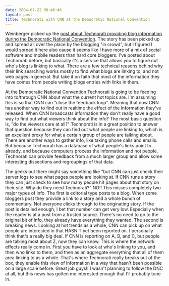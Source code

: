 ```yaml
---
date: 2004-07-22 08:46:46
layout: post
title: Technorati with CNN at the Democratic National Convention
---
```


Weinberger picked up the [post about Technorati providing blog information during the Democratic National Convention](http://www.hyperorg.com/blogger/mtarchive/002859.html). The story has been picked up and spread all over the place by the blogging "in crowd", but I figured I would spread it here also cause it seems like I have more of a mix of social software and mobile readers than hard core bloggers. I've posted about Technorati before, but basically it's a service that allows you to figure out who's blog is linking to what. There are a few technical reasons behind why their link searching works mostly to find what blogs are linking to, and not web pages in general. But take it on faith that most of the information they have comes from people writing blogs entries with links in them.

At the Democratic National Convention Technorati is going to be feeding into to/through CNN about what the current hot topics are. I'm assuming this is so that CNN can "close the feedback loop". Meaning that now CNN has another way to find out in realtime the effect of the information they've released. When CNN broadcasts information they don't really have a good way to find out what viewers think about the info? The most basic question is, "do the viewers care at all?" Technorati is in a great position to answer that question because they can find out what people are linking to, which is an excellent proxy for what a certain group of people are talking about. There are another ways to gather info, like taking phone calls and emails. But because Technorati has a database of what people's links point to already, and because computers process the information and not people, Technorati can provide feedback from a much larger group and allow some interesting dissections and regroupings of that data.

The geeks out there might say something like "but CNN can just check their server logs to see what pages people are looking at. If CNN runs a story they can just check to see how many people hit pages about that story on their site. Why do they need Technorati?" NO!! This misses completely two major types of info. The first is editorial type posts to a blog. When some bloggers post they provide a link to a story and a whole bunch of commentary. Not everyone clicks through to the originating story. If the post is detailed enough, I bet that number can get very low. Especially when the reader is at a post from a trusted source. There's no need to go to the original bit of info, they already have everything they wanted. The second is breaking news. Looking at hot trends as a whole, CNN can pick up on what people are interested in that HASN'T yet been reported on. I personally think that's a really big deal. If CNN is reporting on A, B, and C, but people are talking most about Z, now they can know. This is where the network effects really come in. First you have to look at who's linking to you, and then who links to them, and then as an aggregate everything that all of them area linking to as a whole. That's where Technorati really breaks out of the box, they enable this view of information in a way that hasn't been possible on a large scale before. Great job guys!! I wasn't planning to follow the DNC at all, but this news has gotten me interested enough that I'll probably tune in.

